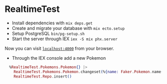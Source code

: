 # RealtimeTest

- Install dependencies with `mix deps.get`
- Create and migrate your database with `mix ecto.setup`
- Setup PostgreSQL `bin/pg-setup.sh`
- Start the server through IEX `iex -S mix phx.server`

Now you can visit [`localhost:4000`](http://localhost:4000) from your browser.

- Through the IEX console add a new Pokemon

```elixir
  %RealtimeTest.Pokemons.Pokemon{} |>
    RealtimeTest.Pokemons.Pokemon.changeset(%{name: Faker.Pokemon.name()}) |>
    RealtimeTest.Repo.insert()
```
